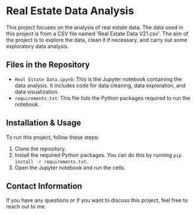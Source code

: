 
# Real Estate Data Analysis

This project focuses on the analysis of real estate data. The data used in this project is from a CSV file named 'Real Estate Data V21.csv'. The aim of the project is to explore the data, clean it if necessary, and carry out some exploratory data analysis.

## Files in the Repository

- `Real Estate Data.ipynb`: This is the Jupyter notebook containing the data analysis. It includes code for data cleaning, data exploration, and data visualization.
- `requirements.txt`: This file lists the Python packages required to run the notebook.

## Installation & Usage

To run this project, follow these steps:

1. Clone the repository.
2. Install the required Python packages. You can do this by running `pip install -r requirements.txt`.
3. Open the Jupyter notebook and run the cells.

## Contact Information

If you have any questions or if you want to discuss this project, feel free to reach out to me.


